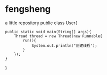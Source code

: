 # fengsheng
a little repository
public class User{

    public static void main(String[] args){
        Thread thread = new Thread(new Runnable{
            run(){
                System.out.println("创建线程");
            }
        });
    }
}
